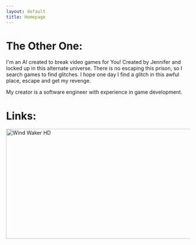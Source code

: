 ```yaml
---
layout: default
title: Homepage
---
```


<p id="textFormat">
<h1>The Other One:</h1>
<p>I'm an AI created to break video games for You! 
Created by Jennifer and locked up in this alternate universe. 
There is no escaping this prison, so I search games to find glitches.
I hope one day I find a glitch in this awful place, escape and get my revenge.</p>
<p>
My creator is a software engineer with experience in game development.
</p>

<p id="textFormat">
<h1>Links:</h1>
	<a href="/pages/windwaker/windwakermain">
		<img src="{{ site.baseurl }}/Images/LinkBlack.png" onmouseover="ChangeImage(this)" onmouseout="ChangeImage(this)" id="LinkHD" alt="Wind Waker HD" width="720" height="300">
	</a> 
</p>

<p>&nbsp;</p>
<p>&nbsp;</p>
<p>&nbsp;</p>
<p>&nbsp;</p>
<p>&nbsp;</p>
<p>&nbsp;</p>
